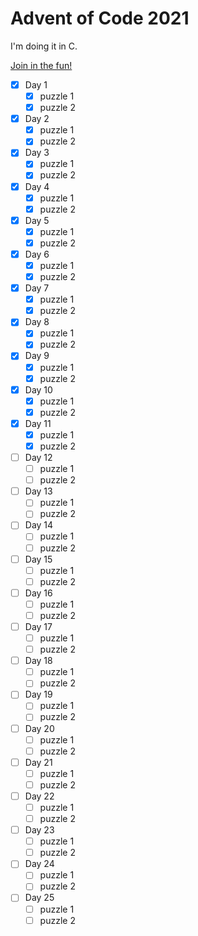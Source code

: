 # Advent of Code 2021

I'm doing it in C.

[Join in the fun!](adventofcode.com)

- [x] Day 1
  - [x] puzzle 1
  - [x] puzzle 2
- [x] Day 2
  - [x] puzzle 1
  - [x] puzzle 2
- [x] Day 3
  - [x] puzzle 1
  - [x] puzzle 2
- [x] Day 4
  - [x] puzzle 1
  - [x] puzzle 2
- [x] Day 5
  - [x] puzzle 1
  - [x] puzzle 2
- [x] Day 6
  - [x] puzzle 1
  - [x] puzzle 2
- [x] Day 7
  - [x] puzzle 1
  - [x] puzzle 2
- [x] Day 8
  - [x] puzzle 1
  - [x] puzzle 2
- [x] Day 9
  - [x] puzzle 1
  - [x] puzzle 2
- [x] Day 10
  - [x] puzzle 1
  - [x] puzzle 2
- [x] Day 11
  - [x] puzzle 1
  - [x] puzzle 2
- [ ] Day 12
  - [ ] puzzle 1
  - [ ] puzzle 2
- [ ] Day 13
  - [ ] puzzle 1
  - [ ] puzzle 2
- [ ] Day 14
  - [ ] puzzle 1
  - [ ] puzzle 2
- [ ] Day 15
  - [ ] puzzle 1
  - [ ] puzzle 2
- [ ] Day 16
  - [ ] puzzle 1
  - [ ] puzzle 2
- [ ] Day 17
  - [ ] puzzle 1
  - [ ] puzzle 2
- [ ] Day 18
  - [ ] puzzle 1
  - [ ] puzzle 2
- [ ] Day 19
  - [ ] puzzle 1
  - [ ] puzzle 2
- [ ] Day 20
  - [ ] puzzle 1
  - [ ] puzzle 2
- [ ] Day 21
  - [ ] puzzle 1
  - [ ] puzzle 2
- [ ] Day 22
  - [ ] puzzle 1
  - [ ] puzzle 2
- [ ] Day 23
  - [ ] puzzle 1
  - [ ] puzzle 2
- [ ] Day 24
  - [ ] puzzle 1
  - [ ] puzzle 2
- [ ] Day 25
  - [ ] puzzle 1
  - [ ] puzzle 2
